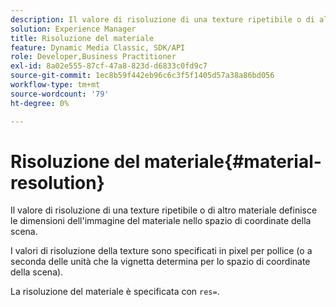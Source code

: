 ```yaml
---
description: Il valore di risoluzione di una texture ripetibile o di altro materiale definisce le dimensioni dell'immagine del materiale nello spazio di coordinate della scena.
solution: Experience Manager
title: Risoluzione del materiale
feature: Dynamic Media Classic, SDK/API
role: Developer,Business Practitioner
exl-id: 8a02e555-87cf-47a8-823d-d6833c0fd9c7
source-git-commit: 1ec8b59f442eb96c6c3f5f1405d57a38a86bd056
workflow-type: tm+mt
source-wordcount: '79'
ht-degree: 0%

---
```


# Risoluzione del materiale{#material-resolution}

Il valore di risoluzione di una texture ripetibile o di altro materiale definisce le dimensioni dell&#39;immagine del materiale nello spazio di coordinate della scena.

I valori di risoluzione della texture sono specificati in pixel per pollice (o a seconda delle unità che la vignetta determina per lo spazio di coordinate della scena).

La risoluzione del materiale è specificata con `res=`.
